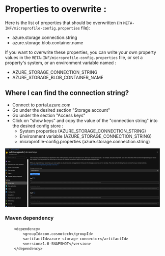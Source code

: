 # Properties to overwrite :

Here is the list of properties that should be overwritten (in ```META-INF/microprofile-config.properties``` file):
- azure.storage.connection.string
- azure.storage.blob.container.name

If you want to overwrite these properties, you can write your own property values in the ```META-INF/microprofile-config.properties``` file, or set a property's system, or an environment variable named :
- AZURE_STORAGE_CONNECTION_STRING
- AZURE_STORAGE_BLOB_CONTAINER_NAME

## Where I can find the connection string?

- Connect to portal.azure.com
- Go under the desired section "Storage account"
- Go under the section "Access keys"
- Click on "show keys" and copy the value of the "connection string" into the desired config store :
  - System properties (AZURE_STORAGE_CONNECTION_STRING)
  - Environment variable (AZURE_STORAGE_CONNECTION_STRING)
  - microprofile-config.properties (azure.storage.connection.string)

![img.png](README_connection_string.png)


### Maven dependency

``` 
    <dependency> 
        <groupId>com.cosmotech</groupId>
        <artifactId>azure-storage-connector</artifactId>
        <version>1.0-SNAPSHOT</version>
    </dependency>
  ```
